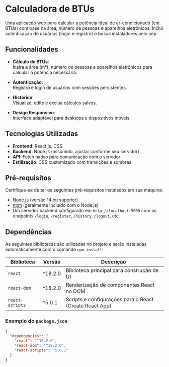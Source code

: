 # Calculadora de BTUs

Uma aplicação web para calcular a potência ideal de ar-condicionado (em BTUs) com base na área, número de pessoas e aparelhos eletrônicos. Inclui autenticação de usuários (login e registro) e busca instaladores pelo cep.

## Funcionalidades

- **Cálculo de BTUs**:  
  Insira a área (m²), número de pessoas e aparelhos eletrônicos para calcular a potência necessária.

- **Autenticação**:  
  Registro e login de usuários com sessões persistentes.

- **Histórico**:  
  Visualize, edite e exclua cálculos salvos.

- **Design Responsivo**:  
  Interface adaptável para desktops e dispositivos móveis.

## Tecnologias Utilizadas

- **Frontend**: React.js, CSS
- **Backend**: Node.js (assumido, ajustar conforme seu servidor)
- **API**: Fetch nativo para comunicação com o servidor
- **Estilização**: CSS customizado com transições e sombras

## Pré-requisitos

Certifique-se de ter os seguintes pré-requisitos instalados em sua máquina:

- [Node.js](https://nodejs.org/) (versão 14 ou superior)
- [npm](https://www.npmjs.com/) (geralmente incluído com o Node.js)
- Um servidor backend configurado em `http://localhost:5000` com os endpoints `/login`, `/register`, `/history`, `/logout`, etc.

## Dependências

As seguintes bibliotecas são utilizadas no projeto e serão instaladas automaticamente com o comando `npm install`:

| Biblioteca     | Versão  | Descrição                                       |
|----------------|---------|-------------------------------------------------|
| `react`        | ^18.2.0 | Biblioteca principal para construção de UI      |
| `react-dom`    | ^18.2.0 | Renderização de componentes React no DOM        |
| `react-scripts`| ^5.0.1  | Scripts e configurações para o React (Create React App) |

### Exemplo do `package.json`

```json
{
  "dependencies": {
    "react": "^18.2.0",
    "react-dom": "^18.2.0",
    "react-scripts": "5.0.1"
  }
}
